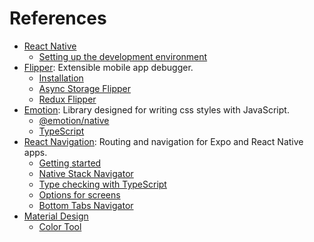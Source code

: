 # References

- [React Native](https://reactnative.dev)
  - [Setting up the development environment](https://reactnative.dev/docs/environment-setup)
- [Flipper](https://fbflipper.com): Extensible mobile app debugger.
  - [Installation](https://fbflipper.com/docs/getting-started/#installation)
  - [Async Storage Flipper](https://github.com/Fausto95/rn-async-storage-flipper)
  - [Redux Flipper](https://github.com/jk-gan/redux-flipper)
- [Emotion](https://emotion.sh/docs/introduction): Library designed for writing css styles with JavaScript.
  - [@emotion/native](https://emotion.sh/docs/@emotion/native)
  - [TypeScript](https://emotion.sh/docs/typescript)
- [React Navigation](https://reactnavigation.org): Routing and navigation for Expo and React Native apps.
  - [Getting started](https://reactnavigation.org/docs/getting-started)
  - [Native Stack Navigator](https://reactnavigation.org/docs/native-stack-navigator)
  - [Type checking with TypeScript](https://reactnavigation.org/docs/typescript)
  - [Options for screens](https://reactnavigation.org/docs/screen-options)
  - [Bottom Tabs Navigator](https://reactnavigation.org/docs/bottom-tab-navigator)
- [Material Design](https://material.io)
  - [Color Tool](https://material.io/resources/color)
